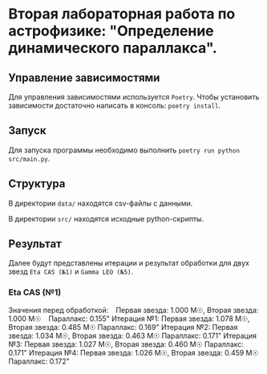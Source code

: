 # Вторая лабораторная работа по астрофизике: "Определение динамического параллакса".
## Управление зависимостями
Для управления зависимостями используется `Poetry`. Чтобы установить зависимости достаточно написать в консоль: `poetry install`.

## Запуск
Для запуска программы необходимо выполнить `poetry run python src/main.py`.

## Структура
В директории `data/` находятся csv-файлы с данными.

В директории `src/` находятся исходные python-скрипты.

## Результат
Далее будут представлены итерации и результат обработки для двух звезд `Eta CAS (№1)` и `Gamma LEO (№5)`.

### Eta CAS (№1)
Значения перед обработкой:
&ensp; Первая звезда: 1.000 M☉, Вторая звезда: 1.000 M☉
&ensp; Параллакс: 0.155"
Итерация №1:
	Первая звезда: 1.078 M☉, Вторая звезда: 0.485 M☉
	Параллакс: 0.169"
Итерация №2:
	Первая звезда: 1.034 M☉, Вторая звезда: 0.463 M☉
	Параллакс: 0.171"
Итерация №3:
	Первая звезда: 1.027 M☉, Вторая звезда: 0.460 M☉
	Параллакс: 0.171"
Итерация №4:
	Первая звезда: 1.026 M☉, Вторая звезда: 0.459 M☉
	Параллакс: 0.172"

